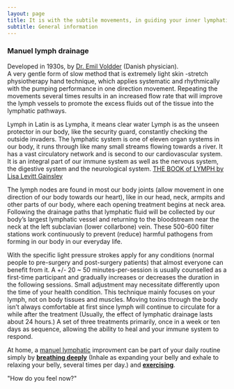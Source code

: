 ```yaml
---
layout: page
title: It is with the subtile movements, in guiding your inner lymphatic stream back to its balance
subtitle: General information 
---
```

### Manuel lymph drainage
Developed in 1930s, by [Dr. Emil Voldder](https://vodderschool.com/emil_vodder_life_work_article) (Danish physician). 
<br>
A very gentle form of slow method that is extremely light skin -stretch physiotherapy hand technique, 
which applies systematic and rhythmically with the pumping performance in one direction movement. 
Repeating the movements several times results in an increased flow rate that will improve the lymph vessels to promote 
the excess fluids out of the tissue into the lymphatic pathways. 

Lymph in Latin is as Lympha, it means clear water
Lymph is as the unseen protector in our body, like the security guard, constantly checking the outside invaders. 
The lymphatic system is one of eleven organ systems in our body, it runs through like many small streams flowing towards a river. 
It has a vast circulatory network and is second to our cardiovascular system. It is an integral part of our immune system as well as the nervous system, 
the digestive system and the neurological system. [THE BOOK of LYMPH by Lisa Levitt Gainsley](https://www.thelymphaticmessage.com/book)

The lymph nodes are found in most our body joints (allow movement in one direction of our body towards our heart), 
like in our head, neck, armpits and other parts of our body, where each opening treatment begins at neck area. 
Following the drainage paths that lymphatic fluid will be collected by our body’s largest lymphatic vessel and 
returning to the bloodstream near the neck at the left subclavian (lower collarbone) vein. These 500-600 filter stations 
work continuously to prevent (reduce) harmful pathogens from forming in our body in our everyday life. 

With the specific light pressure strokes apply for any conditions (normal people to pre-surgery and post-surgery patients) 
that almost everyone can benefit from it.
A +/- 20 ~ 50 minutes-per-session is usually counselled as a first-time participant and gradually increases or decreases 
the duration in the following sessions. Small adjustment may necessitate differently upon the time of your health condition. 
This technique mainly focuses on your lymph, not on body tissues and muscles. 
Moving toxins through the body isn’t always comfortable at first since lymph will continue to circulate for a while after the treatment 
(Usually, the effect of lymphatic drainage lasts about 24 hours.) 
A set of three treatments primarily, once in a week or ten days as sequence, allowing the ability to heal and your immune system to respond. 

At home, a [manuel lymphatic](https://www.physio-pedia.com/Manual_Lymphatic_Drainage?ref=healthvery.com) improvment can be part of your daily routine simply by [**breathing deeply**](https://lymphaticyoga.net/deep-breathing-and-the-lymphatic-system/) (Inhale as expanding your belly and exhale to relaxing your belly, several times per day.)
and [**exercising**](https://understoryhealing.com/exercises-for-lymphatic-system/).

"How do you feel now?"






